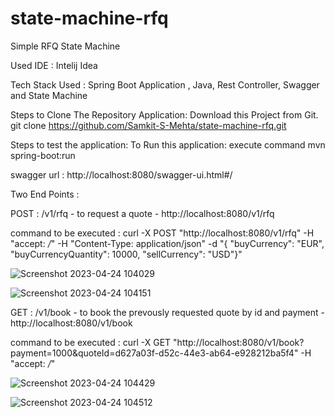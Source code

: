 # state-machine-rfq

Simple RFQ State Machine

Used IDE : Intelij Idea

Tech Stack Used : 
Spring Boot Application , Java, Rest Controller, Swagger and State Machine

Steps to Clone The Repository Application:
Download this Project from Git.
git clone https://github.com/Samkit-S-Mehta/state-machine-rfq.git

Steps to test the application:
To Run this application:
execute command mvn spring-boot:run

swagger url : http://localhost:8080/swagger-ui.html#/

Two End Points  :

POST : /v1/rfq - to request a quote - http://localhost:8080/v1/rfq

command to be executed : curl -X POST "http://localhost:8080/v1/rfq" -H "accept: */*" -H "Content-Type: application/json" -d "{ \"buyCurrency\": \"EUR\", \"buyCurrencyQuantity\": 10000, \"sellCurrency\": \"USD\"}"

![Screenshot 2023-04-24 104029](https://user-images.githubusercontent.com/57173830/233905168-a65eee87-8861-4cac-99c4-877e985d166c.png)

![Screenshot 2023-04-24 104151](https://user-images.githubusercontent.com/57173830/233905314-19c70439-624e-4679-9532-b68317396c41.png)

GET : /v1/book - to book the prevously requested quote by id and payment - http://localhost:8080/v1/book

command to be executed : curl -X GET "http://localhost:8080/v1/book?payment=1000&quoteId=d627a03f-d52c-44e3-ab64-e928212ba5f4" -H "accept: */*"

![Screenshot 2023-04-24 104429](https://user-images.githubusercontent.com/57173830/233905683-5371be11-deeb-48fa-aabf-0787da8b6c17.png)

![Screenshot 2023-04-24 104512](https://user-images.githubusercontent.com/57173830/233905769-41a45faf-d5f4-4f86-b05f-a245ad36fc32.png)

